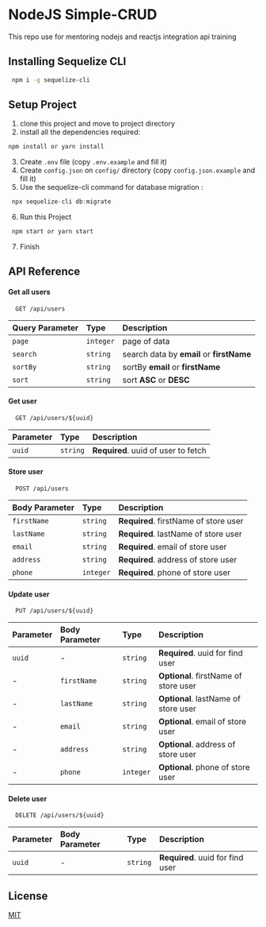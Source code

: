 # NodeJS Simple-CRUD

This repo use for mentoring nodejs and reactjs integration api training

## Installing Sequelize CLI
```bash
 npm i -g sequelize-cli
```
## Setup Project


1. clone this project and move to project directory
2. install all the dependencies required:
```bash
npm install or yarn install
```
3. Create `.env` file (copy `.env.example` and fill it)
4. Create `config.json` on `config/` directory (copy `config.json.example` and fill it)
5. Use the sequelize-cli command for database migration :
```js
 npx sequelize-cli db:migrate
```
6. Run this Project
```js
 npm start or yarn start
```
7. Finish

##

## API Reference

#### Get all users

```http
  GET /api/users
```

| Query Parameter | Type     | Description                |
| :-------------- | :------- | :------------------------- |
|      `page`     | `integer`| page of data               |
|     `search`    | `string` | search data by **email** or **firstName** |
| `sortBy`  | `string` | sortBy **email** or **firstName** |
| `sort`    | `string` | sort **ASC** or **DESC** |

#### Get user

```http
  GET /api/users/${uuid}
```

| Parameter | Type     | Description                       |
| :-------- | :------- | :-------------------------------- |
| `uuid`      | `string` | **Required**. uuid of user to fetch |

#### Store user
```http
  POST /api/users
```
| Body Parameter | Type     | Description                |
| :-------- | :------- | :------------------------- |
| `firstName`      | `string` | **Required**. firstName of store user |
| `lastName`      | `string` | **Required**. lastName of store user |
| `email`      | `string` | **Required**. email of store user |
| `address`      | `string` | **Required**. address of store user |
| `phone`      | `integer` | **Required**. phone of store user |

#### Update user
```http
  PUT /api/users/${uuid}
```
| Parameter | Body Parameter | Type     | Description                |
| :-------- | :-------- | :------- | :------------------------- |
| `uuid` | - | `string` | **Required**. uuid for find user |
|- | `firstName`      | `string` | **Optional**. firstName of store user |
|- | `lastName`      | `string` | **Optional**. lastName of store user |
|- | `email`      | `string` | **Optional**. email of store user |
|- | `address`      | `string` | **Optional**. address of store user |
|- | `phone`      | `integer` | **Optional**. phone of store user |

#### Delete user
```http
  DELETE /api/users/${uuid}
```
| Parameter | Body Parameter | Type     | Description                |
| :-------- | :-------- | :------- | :------------------------- |
| `uuid` | - | `string` | **Required**. uuid for find user |

## License
[MIT](https://github.com/ranggadarmajati/simple-crud/blob/main/LICENSE) 
